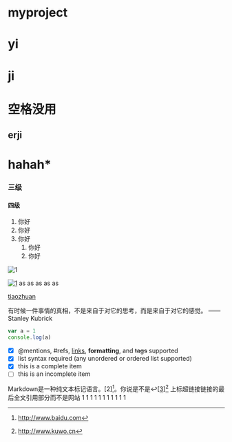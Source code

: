 # myproject
# yi
<h1>ji

# 空格没用
## erji
# <span id='sss1'>hahah*</span>

### 三级
#### 四级
1. 你好
2. 你好
3. 你好
   1. 你好
   2. 你好


![1](https://timgsa.baidu.com/timg?image&quality=80&size=b9999_10000&sec=1608535635501&di=d5273063b0f2a338b2178a341b1205f3&imgtype=0&src=http%3A%2F%2Fattach.bbs.miui.com%2Fforum%2F201305%2F29%2F101838y2tkuxpfopkwzpvg.jpg)


[![1](https://timgsa.baidu.com/timg?image&quality=80&size=b9999_10000&sec=1608535635501&di=d5273063b0f2a338b2178a341b1205f3&imgtype=0&src=http%3A%2F%2Fattach.bbs.miui.com%2Fforum%2F201305%2F29%2F101838y2tkuxpfopkwzpvg.jpg)](#sss1)
as
as
as
as
as

[tiaozhuan](#sss1)

有时候一件事情的真相，不是来自于对它的思考，而是来自于对它的感觉。 —— Stanley Kubrick

``` javascript
var a = 1
console.log(a)
```
- [x] @mentions, #refs, [links](), **formatting**, and <del>tags</del> supported
- [x] list syntax required (any unordered or ordered list supported)
- [x] this is a complete item
- [ ] this is an incomplete item

Markdown是一种纯文本标记语言。[2][^1]。你说是不是↩[[3](http://example.com/)][^4]
上标超链接链接的最后全文引用部分而不是网站
1
1
1
1
1
1
1
1
1
1
1
[^1]:http://www.baidu.com
[^4]:http://www.kuwo.cn